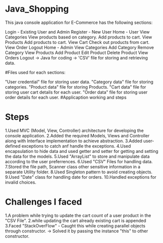 # Java_Shopping

This java console application for E-Commerce has the following sections:

Login - Existing User and Admin
Register - New User
Home - User
View Categories
View products based on category.
Add products to cart.
View Products
Add products to cart.
View Cart
Check out products from cart.
View Order
Logout
Home - Admin
View Categories
Add Category
Remove Category
View Products
Add Product
Edit Product
Delete Product
View Orders
Logout
-> Java for coding -> 'CSV' file for storing and retrieving data.

#Files used for each sections:

"User credential" file for storing user data.
"Category data" file for storing categories.
"Product data" file for storing Products.
"Cart data" file for storing user cart details for each user.
"Order data" file for storing user order details for each user.
#Applicaption working and steps

# Steps
1.Used MVC (Model, View, Controller) architecture for developing the console application.
2.Added the required Models, Views and Controller along with Interface implementation to achieve abstraction.
3.Added user-defined exceptions to catch anf handle the exceptions.
4.Used encapsulation to hide data and used getter and setter for getting and setting the data for the models.
5.Used "ArrayList" to store and manipulate data according to the user preferrences.
6.Used "CSV" Files for handling data.
7.Stored the file path, Scanner class other sensitive information in a separate Utility folder.
8.Used Singleton pattern to avoid creating objects.
9.Used "Date" class for handling date for orders.
10.Handled exceptions for invalid choices.
# Challenges I faced
1.A problem while trying to update the cart count of a user product in the "CSV File".
2.while updating the cart already existing cart is appended
3.Faced "StackOverFlow" - Caught this while creating parallel objects through constructor. -> Solved it by passing the instance "this" to other constructor.


      
      
           
      
      
      
    
      
